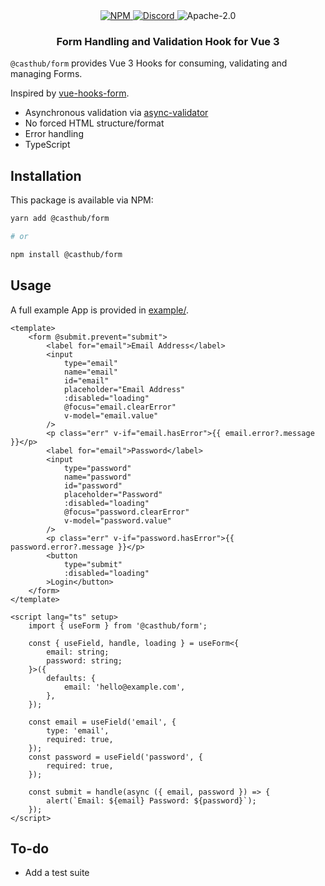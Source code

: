 <div align="center">
    <a href="https://www.npmjs.com/package/@casthub/form" target="_blank">
        <img src="https://img.shields.io/npm/v/@casthub/form?style=flat-square" alt="NPM" />
    </a>
    <a href="https://discord.gg/XMrHXtN" target="_blank">
        <img src="https://img.shields.io/discord/123906549860139008?color=7289DA&label=discord&logo=discord&logoColor=FFFFFF&style=flat-square" alt="Discord" />
    </a>
    <img src="https://img.shields.io/npm/l/@casthub/form?style=flat-square" alt="Apache-2.0" />
    <h3>Form Handling and Validation Hook for Vue 3</h3>
</div>

`@casthub/form` provides Vue 3 Hooks for consuming, validating and managing Forms.

Inspired by [vue-hooks-form](https://github.com/beizhedenglong/vue-hooks-form).

- Asynchronous validation via [async-validator](https://github.com/yiminghe/async-validator)
- No forced HTML structure/format
- Error handling
- TypeScript

## Installation

This package is available via NPM:

```bash
yarn add @casthub/form

# or

npm install @casthub/form
```

## Usage

A full example App is provided in [example/](https://github.com/casthub/form/tree/master/example).

```vue
<template>
    <form @submit.prevent="submit">
        <label for="email">Email Address</label>
        <input
            type="email"
            name="email"
            id="email"
            placeholder="Email Address"
            :disabled="loading"
            @focus="email.clearError"
            v-model="email.value"
        />
        <p class="err" v-if="email.hasError">{{ email.error?.message }}</p>
        <label for="email">Password</label>
        <input
            type="password"
            name="password"
            id="password"
            placeholder="Password"
            :disabled="loading"
            @focus="password.clearError"
            v-model="password.value"
        />
        <p class="err" v-if="password.hasError">{{ password.error?.message }}</p>
        <button
            type="submit"
            :disabled="loading"
        >Login</button>
    </form>
</template>

<script lang="ts" setup>
    import { useForm } from '@casthub/form';

    const { useField, handle, loading } = useForm<{
        email: string;
        password: string;
    }>({
        defaults: {
            email: 'hello@example.com',
        },
    });

    const email = useField('email', {
        type: 'email',
        required: true,
    });
    const password = useField('password', {
        required: true,
    });

    const submit = handle(async ({ email, password }) => {
        alert(`Email: ${email} Password: ${password}`);
    });
</script>
```

## To-do

- Add a test suite
